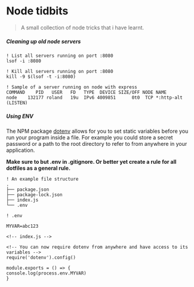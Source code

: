 # Node tidbits

> A small collection of node tricks that i have learnt.

##### Cleaning up old node servers
```
! List all servers running on port :8080
lsof -i :8080

! Kill all servers running on port :8080
kill -9 $(lsof -t -i:8080)
```

```
! Sample of a server running on node with express
COMMAND    PID   USER   FD   TYPE  DEVICE SIZE/OFF NODE NAME
node    132177 roland   19u  IPv6 4009851      0t0  TCP *:http-alt (LISTEN)
```

##### Using ENV
The NPM package [dotenv](https://www.npmjs.com/package/dotenv) allows for you to set static variables before you run your program inside a file. For example you could store a secret password or a path to the root directory to refer to from anywhere in your application.

**Make sure to but .env in .gitignore. Or better yet create a rule for all dotfiles as a general rule.**

```
! An example file structure
.
├── package.json
├── package-lock.json
├── index.js
└── .env
```

```
! .env

MYVAR=abc123
```

```
<!-- index.js -->

<!-- You can now require dotenv from anywhere and have access to its variables -->
require('dotenv').config()

module.exports = () => {
console.log(process.env.MYVAR) 
}
```